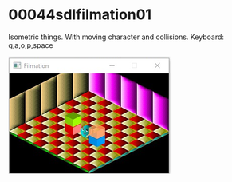 # 00044sdlfilmation01
Isometric things. With moving character and collisions.
Keyboard: q,a,o,p,space

![this is a image](filmation.png)